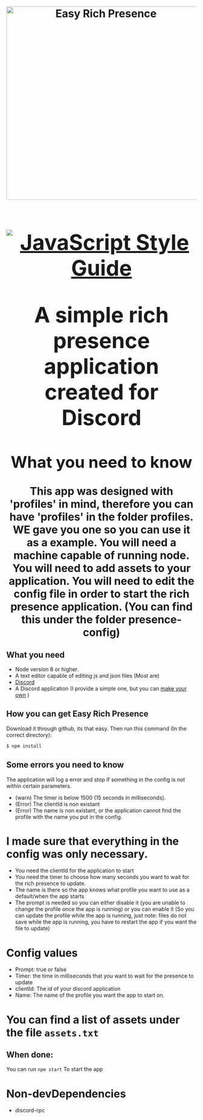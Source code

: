 
<h1 align='center'>
<a><img 
  src="https://wildcard.elixi.re/i/30qp.png"
  height="512"
  width="512"
  alt='Easy Rich Presence'
/>
<a/>
<h1/>

[![JavaScript Style Guide](https://img.shields.io/badge/code_style-standard-brightgreen.svg)](https://standardjs.com)

A simple **rich presence** application created for **Discord**

## What you need to know

This app was designed with 'profiles' in mind, therefore you can have 'profiles' in the folder **profiles**. WE gave you one so you can use it as a example. You **will** need a machine capable of running node.
You will need to add assets to your application.
You will need to edit the config file in order to start the rich presence application. (You can find this under the folder presence-config)

## What you need

- Node version 8 or higher.
- A text editor capable of editing js and json files (Most are)
- [Discord](https://discordapp.com/download)
- A Discord application (I provide a simple one, but you can [make your own](https://discordapp.com/developers/applications/me) )

## How you can get Easy Rich Presence

Download it through github, its that easy.
Then run this command (In the correct directory):
```sh
$ npm install
```

## Some errors you need to know

The application will log a error and stop if something in the config is not within certain parameters.

- (warn) The timer is below 1500 (15 seconds in milliseconds).
- (Error) The clientId is non existant
- (Error) The name is non existant, or the application cannot find the profile with the name you put in the config.

# I made sure that everything in the config was only necessary.

- You need the clientId for the application to start
- You need the timer to choose how many seconds you want to wait for the rich presence to update.
- The name is there so the app knows what profile you want to use as a default/when the app starts
- The prompt is needed so you can either disable it (you are unable to change the profile once the app is running) or you can enable it (So you can update the profile while the app is running, just note: files do not save while the app is running, you have to restart the app if you want the file to update)

# Config values

- Prompt: true or false
- Timer: the time in milliseconds that you want to wait for the presence to update
- clientId: The id of your discord application
- Name: The name of the profile you want the app to start on.

# You can find a list of assets under the file `assets.txt`

## When done: 
You can run ```npm start``` To start the app

# Non-devDependencies

- discord-rpc